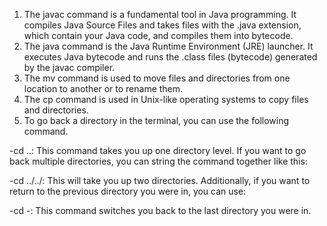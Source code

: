 1. The javac command is a fundamental tool in Java programming. It compiles Java Source Files and takes files with the .java extension, which contain your Java code, and compiles them into bytecode.
2. The java command is the Java Runtime Environment (JRE) launcher. It executes Java bytecode and runs the .class files (bytecode) generated by the javac compiler.
3. The mv command is used to move files and directories from one location to another or to rename them.
4. The cp command is used in Unix-like operating systems to copy files and directories.
5. To go back a directory in the terminal, you can use the following command.

-cd ..: This command takes you up one directory level.
If you want to go back multiple directories, you can string the command together like this:

-cd ../../: This will take you up two directories.
Additionally, if you want to return to the previous directory you were in, you can use:

-cd -: This command switches you back to the last directory you were in.